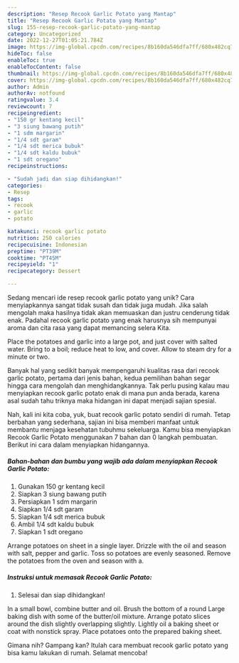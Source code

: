 ```yaml
---
description: "Resep Recook Garlic Potato yang Mantap"
title: "Resep Recook Garlic Potato yang Mantap"
slug: 155-resep-recook-garlic-potato-yang-mantap
category: Uncategorized
date: 2022-12-27T01:05:21.784Z
image: https://img-global.cpcdn.com/recipes/8b160da546dfa7ff/680x482cq70/recook-garlic-potato-foto-resep-utama.jpg
hideToc: false
enableToc: true
enableTocContent: false
thumbnail: https://img-global.cpcdn.com/recipes/8b160da546dfa7ff/680x482cq70/recook-garlic-potato-foto-resep-utama.jpg
cover: https://img-global.cpcdn.com/recipes/8b160da546dfa7ff/680x482cq70/recook-garlic-potato-foto-resep-utama.jpg
author: Admin
authorAv: notfound
ratingvalue: 3.4
reviewcount: 7
recipeingredient:
- "150 gr kentang kecil"
- "3 siung bawang putih"
- "1 sdm margarin"
- "1/4 sdt garam"
- "1/4 sdt merica bubuk"
- "1/4 sdt kaldu bubuk"
- "1 sdt oregano"
recipeinstructions:

- "Sudah jadi dan siap dihidangkan!"
categories:
- Resep
tags:
- recook
- garlic
- potato

katakunci: recook garlic potato 
nutrition: 250 calories
recipecuisine: Indonesian
preptime: "PT39M"
cooktime: "PT45M"
recipeyield: "1"
recipecategory: Dessert

---
```





Sedang mencari ide resep recook garlic potato yang unik? Cara menyiapkannya sangat tidak susah dan tidak juga mudah. Jika salah mengolah maka hasilnya tidak akan memuaskan dan justru cenderung tidak enak. Padahal recook garlic potato yang enak harusnya sih mempunyai aroma dan cita rasa yang dapat memancing selera Kita.





Place the potatoes and garlic into a large pot, and just cover with salted water. Bring to a boil; reduce heat to low, and cover. Allow to steam dry for a minute or two.

Banyak hal yang sedikit banyak mempengaruhi kualitas rasa dari recook garlic potato, pertama dari jenis bahan, kedua pemilihan bahan segar hingga cara mengolah dan menghidangkannya. Tak perlu pusing kalau mau menyiapkan recook garlic potato enak di mana pun anda berada, karena asal sudah tahu triknya maka hidangan ini dapat menjadi sajian spesial.






Nah, kali ini kita coba, yuk, buat recook garlic potato sendiri di rumah. Tetap berbahan yang sederhana, sajian ini bisa memberi manfaat untuk membantu menjaga kesehatan tubuhmu sekeluarga. Kamu bisa menyiapkan Recook Garlic Potato menggunakan 7 bahan dan 0 langkah pembuatan. Berikut ini cara dalam menyiapkan hidangannya.

<!--inarticleads1-->

##### Bahan-bahan dan bumbu yang wajib ada dalam menyiapkan Recook Garlic Potato:

1. Gunakan 150 gr kentang kecil
1. Siapkan 3 siung bawang putih
1. Persiapkan 1 sdm margarin
1. Siapkan 1/4 sdt garam
1. Siapkan 1/4 sdt merica bubuk
1. Ambil 1/4 sdt kaldu bubuk
1. Siapkan 1 sdt oregano


Arrange potatoes on sheet in a single layer. Drizzle with the oil and season with salt, pepper and garlic. Toss so potatoes are evenly seasoned. Remove the potatoes from the oven and season with a. 

<!--inarticleads2-->

##### Instruksi untuk memasak Recook Garlic Potato:


1. Selesai dan siap dihidangkan!

In a small bowl, combine butter and oil. Brush the bottom of a round Large baking dish with some of the butter/oil mixture. Arrange potato slices around the dish slightly overlapping slightly. Lightly oil a baking sheet or coat with nonstick spray. Place potatoes onto the prepared baking sheet. 

Gimana nih? Gampang kan? Itulah cara membuat recook garlic potato yang bisa kamu lakukan di rumah. Selamat mencoba!
